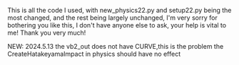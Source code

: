 This is all the code I used, with new_physics22.py and setup22.py being the most changed, and the rest being largely unchanged, I'm very sorry for bothering you like this, I don't have anyone else to ask, your help is vital to me!
Thank you very much!


NEW:
2024.5.13
the vb2_out does not have CURVE,this is the problem
the CreateHatakeyamaImpact in physics should have no effect
